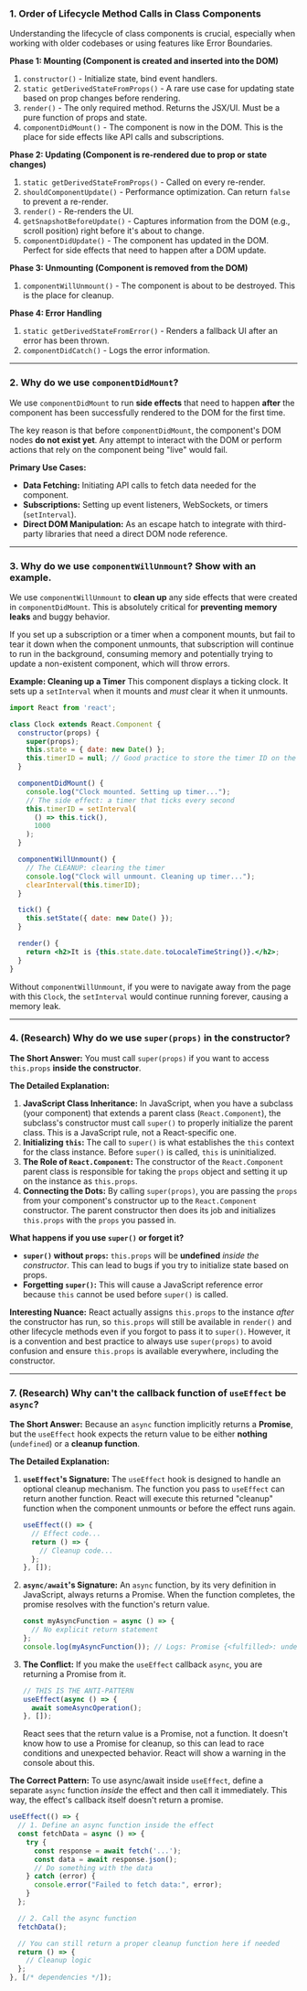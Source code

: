 ### 1. Order of Lifecycle Method Calls in Class Components

Understanding the lifecycle of class components is crucial, especially when working with older codebases or using features like Error Boundaries.

**Phase 1: Mounting (Component is created and inserted into the DOM)**
1.  `constructor()` - Initialize state, bind event handlers.
2.  `static getDerivedStateFromProps()` - A rare use case for updating state based on prop changes before rendering.
3.  `render()` - The only required method. Returns the JSX/UI. Must be a pure function of props and state.
4.  `componentDidMount()` - The component is now in the DOM. This is the place for side effects like API calls and subscriptions.

**Phase 2: Updating (Component is re-rendered due to prop or state changes)**
1.  `static getDerivedStateFromProps()` - Called on every re-render.
2.  `shouldComponentUpdate()` - Performance optimization. Can return `false` to prevent a re-render.
3.  `render()` - Re-renders the UI.
4.  `getSnapshotBeforeUpdate()` - Captures information from the DOM (e.g., scroll position) right before it's about to change.
5.  `componentDidUpdate()` - The component has updated in the DOM. Perfect for side effects that need to happen after a DOM update.

**Phase 3: Unmounting (Component is removed from the DOM)**
1.  `componentWillUnmount()` - The component is about to be destroyed. This is the place for cleanup.

**Phase 4: Error Handling**
1.  `static getDerivedStateFromError()` - Renders a fallback UI after an error has been thrown.
2.  `componentDidCatch()` - Logs the error information.

---

### 2. Why do we use `componentDidMount`?

We use `componentDidMount` to run **side effects** that need to happen **after** the component has been successfully rendered to the DOM for the first time.

The key reason is that before `componentDidMount`, the component's DOM nodes **do not exist yet**. Any attempt to interact with the DOM or perform actions that rely on the component being "live" would fail.

**Primary Use Cases:**
*   **Data Fetching:** Initiating API calls to fetch data needed for the component.
*   **Subscriptions:** Setting up event listeners, WebSockets, or timers (`setInterval`).
*   **Direct DOM Manipulation:** As an escape hatch to integrate with third-party libraries that need a direct DOM node reference.

---

### 3. Why do we use `componentWillUnmount`? Show with an example.

We use `componentWillUnmount` to **clean up** any side effects that were created in `componentDidMount`. This is absolutely critical for **preventing memory leaks** and buggy behavior.

If you set up a subscription or a timer when a component mounts, but fail to tear it down when the component unmounts, that subscription will continue to run in the background, consuming memory and potentially trying to update a non-existent component, which will throw errors.

**Example: Cleaning up a Timer**
This component displays a ticking clock. It sets up a `setInterval` when it mounts and *must* clear it when it unmounts.

```jsx
import React from 'react';

class Clock extends React.Component {
  constructor(props) {
    super(props);
    this.state = { date: new Date() };
    this.timerID = null; // Good practice to store the timer ID on the instance
  }

  componentDidMount() {
    console.log("Clock mounted. Setting up timer...");
    // The side effect: a timer that ticks every second
    this.timerID = setInterval(
      () => this.tick(),
      1000
    );
  }

  componentWillUnmount() {
    // The CLEANUP: clearing the timer
    console.log("Clock will unmount. Cleaning up timer...");
    clearInterval(this.timerID);
  }

  tick() {
    this.setState({ date: new Date() });
  }

  render() {
    return <h2>It is {this.state.date.toLocaleTimeString()}.</h2>;
  }
}
```
Without `componentWillUnmount`, if you were to navigate away from the page with this `Clock`, the `setInterval` would continue running forever, causing a memory leak.

---

### 4. (Research) Why do we use `super(props)` in the constructor?

**The Short Answer:** You must call `super(props)` if you want to access `this.props` **inside the constructor**.

**The Detailed Explanation:**

1.  **JavaScript Class Inheritance:** In JavaScript, when you have a subclass (your component) that extends a parent class (`React.Component`), the subclass's constructor must call `super()` to properly initialize the parent class. This is a JavaScript rule, not a React-specific one.
2.  **Initializing `this`:** The call to `super()` is what establishes the `this` context for the class instance. Before `super()` is called, `this` is uninitialized.
3.  **The Role of `React.Component`:** The constructor of the `React.Component` parent class is responsible for taking the `props` object and setting it up on the instance as `this.props`.
4.  **Connecting the Dots:** By calling `super(props)`, you are passing the `props` from your component's constructor up to the `React.Component` constructor. The parent constructor then does its job and initializes `this.props` with the `props` you passed in.

**What happens if you use `super()` or forget it?**
*   **`super()` without `props`:** `this.props` will be **undefined** *inside the constructor*. This can lead to bugs if you try to initialize state based on props.
*   **Forgetting `super()`:** This will cause a JavaScript reference error because `this` cannot be used before `super()` is called.

**Interesting Nuance:** React actually assigns `this.props` to the instance *after* the constructor has run, so `this.props` will still be available in `render()` and other lifecycle methods even if you forgot to pass it to `super()`. However, it is a convention and best practice to always use `super(props)` to avoid confusion and ensure `this.props` is available everywhere, including the constructor.

---

### 7. (Research) Why can't the callback function of `useEffect` be `async`?

**The Short Answer:** Because an `async` function implicitly returns a **Promise**, but the `useEffect` hook expects the return value to be either **nothing** (`undefined`) or a **cleanup function**.

**The Detailed Explanation:**

1.  **`useEffect`'s Signature:** The `useEffect` hook is designed to handle an optional cleanup mechanism. The function you pass to `useEffect` can return another function. React will execute this returned "cleanup" function when the component unmounts or before the effect runs again.
    ```javascript
    useEffect(() => {
      // Effect code...
      return () => {
        // Cleanup code...
      };
    }, []);
    ```
2.  **`async/await`'s Signature:** An `async` function, by its very definition in JavaScript, always returns a Promise. When the function completes, the promise resolves with the function's return value.
    ```javascript
    const myAsyncFunction = async () => {
      // No explicit return statement
    };
    console.log(myAsyncFunction()); // Logs: Promise {<fulfilled>: undefined}
    ```
3.  **The Conflict:** If you make the `useEffect` callback `async`, you are returning a Promise from it.
    ```javascript
    // THIS IS THE ANTI-PATTERN
    useEffect(async () => {
      await someAsyncOperation();
    }, []);
    ```
    React sees that the return value is a Promise, not a function. It doesn't know how to use a Promise for cleanup, so this can lead to race conditions and unexpected behavior. React will show a warning in the console about this.

**The Correct Pattern:**
To use async/await inside `useEffect`, define a separate `async` function *inside* the effect and then call it immediately. This way, the effect's callback itself doesn't return a promise.

```jsx
useEffect(() => {
  // 1. Define an async function inside the effect
  const fetchData = async () => {
    try {
      const response = await fetch('...');
      const data = await response.json();
      // Do something with the data
    } catch (error) {
      console.error("Failed to fetch data:", error);
    }
  };

  // 2. Call the async function
  fetchData();

  // You can still return a proper cleanup function here if needed
  return () => {
    // Cleanup logic
  };
}, [/* dependencies */]);
```